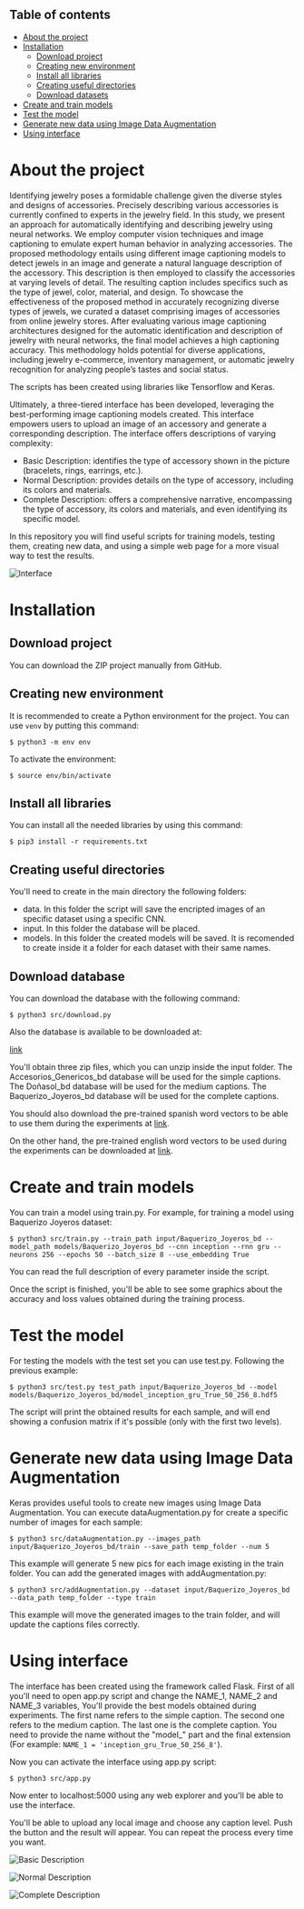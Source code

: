 ## Table of contents
- [About the project](#about-the-project)
- [Installation](#installation)
  * [Download project](#download-project)
  * [Creating new environment](#creating-new-environment)
  * [Install all libraries](#install-all-libraries)
  * [Creating useful directories](#creating-useful-directories)
  * [Download datasets](#download-datasets)
- [Create and train models](#create-and-train-models)
- [Test the model](#test-the-model)
- [Generate new data using Image Data Augmentation](#generate-new-data-using-image-data-augmentation)
- [Using interface](#using-web-page)



# About the project
Identifying jewelry poses a formidable challenge given the diverse styles and designs of accessories. Precisely describing various accessories is currently confined to experts in the jewelry field. In this study, we present an approach for automatically identifying and describing jewelry using neural networks. We employ computer vision techniques and image captioning to emulate expert human behavior in analyzing accessories. The proposed methodology entails using different image captioning models to detect jewels in an image and generate a natural language description of the accessory. This description is then employed to classify the accessories at varying levels of detail. The resulting caption includes specifics such as the type of jewel, color, material, and design. To showcase the effectiveness of the proposed method in accurately recognizing diverse types of jewels, we curated a dataset comprising images of accessories from online jewelry stores. After evaluating various image captioning architectures designed for the automatic identification and description of jewelry with neural networks, the final model achieves a high captioning accuracy. This methodology holds potential for diverse applications, including jewelry e-commerce, inventory management, or automatic jewelry recognition for analyzing people’s tastes and social status. 

The scripts has been created using libraries like Tensorflow and Keras.

Ultimately, a three-tiered interface has been developed, leveraging the best-performing image captioning models created. This interface empowers users to upload an image of an accessory and generate a corresponding description. The interface offers descriptions of varying complexity:

- Basic Description: identifies the type of accessory shown in the picture (bracelets, rings, earrings, etc.).
- Normal Description: provides details on the type of accessory, including its colors and materials.
- Complete Description: offers a comprehensive narrative, encompassing the type of accessory, its colors and materials, and even identifying its specific model.


In this repository you will find useful scripts for training models, testing them, creating new data, and using a simple web page for a more visual way to test the results.

![Interface](https://raw.githubusercontent.com/jewelryling/jewelry_linguistics/main/interface/JewelryLinguistics_Interface.png)

# Installation
## Download project

You can download the ZIP project manually from GitHub.

## Creating new environment
It is recommended to create a Python environment for the project. You can use `venv` by putting this command:

`$ python3 -m env env`

To activate the environment:

`$ source env/bin/activate`

## Install all libraries
You can install all the needed libraries by using this command:

`$ pip3 install -r requirements.txt`

## Creating useful directories
You'll need to create in the main directory the following folders:

- data. In this folder the script will save the encripted images of an specific dataset using a specific CNN.
- input. In this folder the database will be placed.
- models. In this folder the created models will be saved. It is recomended to create inside it a folder for each dataset with their same names.

## Download database
You can download the database with the following command:

`$ python3 src/download.py`

Also the database is available to be downloaded at:

[link](https://drive.google.com/drive/folders/1-qXrkI3zuGNauhF4DIyOBhJeL8C-6MqN?usp=sharing)

You'll obtain three zip files, which you can unzip inside the input folder. The Accesorios_Genericos_bd database will be used for the simple captions. The Doñasol_bd database will be used for the medium captions. The Baquerizo_Joyeros_bd database will be used for the complete captions.

You should also download the pre-trained spanish word vectors to be able to use them during the experiments at [link](https://www.kaggle.com/rtatman/pretrained-word-vectors-for-spanish).

On the other hand, the pre-trained english word vectors to be used during the experiments can be downloaded at [link](https://fasttext.cc/docs/en/english-vectors.html).

# Create and train models
You can train a model using train.py. For example, for training a model using Baquerizo Joyeros dataset:

`$ python3 src/train.py --train_path input/Baquerizo_Joyeros_bd --model_path models/Baquerizo_Joyeros_bd --cnn inception --rnn gru --neurons 256 --epochs 50 --batch_size 8 --use_embedding True`

You can read the full description of every parameter inside the script.

Once the script is finished, you'll be able to see some graphics about the accuracy and loss values obtained during the training process.

# Test the model
For testing the models with the test set you can use test.py. Following the previous example:

`$ python3 src/test.py test_path input/Baquerizo_Joyeros_bd --model models/Baquerizo_Joyeros_bd/model_inception_gru_True_50_256_8.hdf5`

The script will print the obtained results for each sample, and will end showing a confusion matrix if it's possible (only with the first two levels).

# Generate new data using Image Data Augmentation
Keras provides useful tools to create new images using Image Data Augmentation. You can execute dataAugmentation.py for create a specific number of images for each sample:

`$ python3 src/dataAugmentation.py --images_path input/Baquerizo_Joyeros_bd/train --save_path temp_folder --num 5`

This example will generate 5 new pics for each image existing in the train folder. 
You can add the generated images with addAugmentation.py:

`$ python3 src/addAugmentation.py --dataset input/Baquerizo_Joyeros_bd --data_path temp_folder --type train`

This example will move the generated images to the train folder, and will update the captions files correctly.

# Using interface
The interface has been created using the framework called Flask. First of all you'll need to open app.py script and change the NAME_1, NAME_2 and NAME_3 variables, You'll provide the best models obtained during experiments. The first name refers to the simple caption. The second one refers to the medium caption. The last one is the complete caption. You need to provide the name without the "model_" part and the final extension (For example: `NAME_1 = 'inception_gru_True_50_256_8'`).

Now you can activate the interface using app.py script:

`$ python3 src/app.py`

Now enter to localhost:5000 using any web explorer and you'll be able to use the interface.

You'll be able to upload any local image and choose any caption level. Push the button and the result will appear. You can repeat the process every time you want.

![Basic Description](https://raw.githubusercontent.com/jewelryling/jewelry_linguistics/main/interface/BasicDescription.jpeg)

![Normal Description](https://raw.githubusercontent.com/jewelryling/jewelry_linguistics/main/interface/Normal_Description.jpeg)

![Complete Description](https://raw.githubusercontent.com/jewelryling/jewelry_linguistics/main/interface/CompleteDescription.jpeg)
